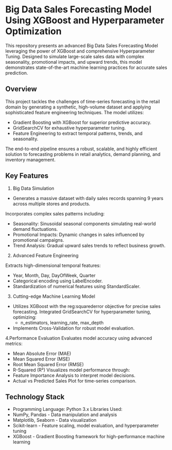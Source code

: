 # Big Data Sales Forecasting Model Using XGBoost and Hyperparameter Optimization 

This repository presents an advanced Big Data Sales Forecasting Model leveraging the power of XGBoost and comprehensive Hyperparameter Tuning. Designed to simulate large-scale sales data with complex seasonality, promotional impacts, and upward trends, this model demonstrates state-of-the-art machine learning practices for accurate sales prediction.

## Overview
This project tackles the challenges of time-series forecasting in the retail domain by generating a synthetic, high-volume dataset and applying sophisticated feature engineering techniques. The model utilizes:

* Gradient Boosting with XGBoost for superior predictive accuracy.
* GridSearchCV for exhaustive hyperparameter tuning.
* Feature Engineering to extract temporal patterns, trends, and seasonality.

The end-to-end pipeline ensures a robust, scalable, and highly efficient solution to forecasting problems in retail analytics, demand planning, and inventory management.

## Key Features
1. Big Data Simulation
* Generates a massive dataset with daily sales records spanning 9 years across multiple stores and products.

Incorporates complex sales patterns including:
* Seasonality: Sinusoidal seasonal components simulating real-world demand fluctuations.
* Promotional Impacts: Dynamic changes in sales influenced by promotional campaigns.
* Trend Analysis: Gradual upward sales trends to reflect business growth.
2. Advanced Feature Engineering

Extracts high-dimensional temporal features:
  * Year, Month, Day, DayOfWeek, Quarter
* Categorical encoding using LabelEncoder.
* Standardization of numerical features using StandardScaler.
  
3. Cutting-edge Machine Learning Model
* Utilizes XGBoost with the reg:squarederror objective for precise sales forecasting.
Integrated GridSearchCV for hyperparameter tuning, optimizing:
  * n_estimators, learning_rate, max_depth
* Implements Cross-Validation for robust model evaluation.

4.Performance Evaluation
Evaluates model accuracy using advanced metrics:
* Mean Absolute Error (MAE)
* Mean Squared Error (MSE)
* Root Mean Squared Error (RMSE)
* R-Squared (R²)
Visualizes model performance through:
* Feature Importance Analysis to interpret model decisions.
* Actual vs Predicted Sales Plot for time-series comparison.

## Technology Stack
* Programming Language: Python 3.x
Libraries Used:
* NumPy, Pandas - Data manipulation and analysis
* Matplotlib, Seaborn - Data visualization
* Scikit-learn - Feature scaling, model evaluation, and hyperparameter tuning
* XGBoost - Gradient Boosting framework for high-performance machine learning
